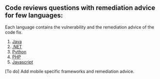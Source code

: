 ## Code reviews questions with remediation advice for few languages:

Each language contains the vulnerability and the remediation advice of the code fix.

1. [Java](https://github.com/tahmed11/AppSec_Interview_QnA/blob/master/code_review/Code_Review_Java.md)
2. [.NET](https://github.com/tahmed11/AppSec_Interview_QnA/blob/master/code_review/Code_Review_dotnet.md)
3. [Python](https://github.com/tahmed11/AppSec_Interview_QnA/blob/master/code_review/Code_Review_python.md)
4. [PHP](https://github.com/tahmed11/AppSec_Interview_QnA/blob/master/code_review/Code_Review_PHP.md)
5. [Javascript](https://github.com/tahmed11/AppSec_Interview_QnA/blob/master/code_review/Code_Review_javascript.md)

[To do] Add mobile specific frameworks and remediation advice. 
